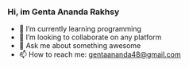 ### Hi, im Genta Ananda Rakhsy



- 🌱 I’m currently learning programming
- 👯 I’m looking to collaborate on any platform
- 💬 Ask me about something awesome
- 📫 How to reach me: gentaananda48@gmail.com

